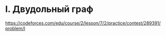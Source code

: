 # I. Двудольный граф

https://codeforces.com/edu/course/2/lesson/7/2/practice/contest/289391/problem/I
